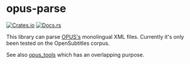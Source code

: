 # opus-parse

[![Crates.io](https://img.shields.io/crates/v/opus-parse.svg)](https://crates.io/crates/opus-parse) [![Docs.rs](https://docs.rs/opus-parse/badge.svg)](https://docs.rs/opus-parse/)

This library can parse [OPUS's](http://opus.nlpl.eu/) monolingual XML files.
Currently it's only been tested on the OpenSubtitles corpus.

See also
[opus_tools](https://github.com/emk/subtitles-rs/tree/master/opus_tools) which
has an overlapping purpose.
